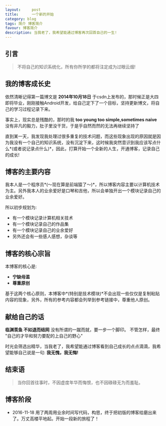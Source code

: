 ```yaml
---
layout:     post
title:      一个新的开始
category: blog
tags: 简介 博客简介
favour: 博客简介
description: 当我老了，我希望能通过博客再次回首自己的一生!
---
```



## 引言
> 不将自己的知识系统化，所有你所学的都将注定成为过眼云烟!

## 我的博客成长史
依然清晰记得第一篇博文是 **2014年10月18日** 于csdn上发布的，那时候正是大四即将毕业，刚刚接触Android开发，给自己定下了一个目标，坚持更新博文，将自己的学习过程记录下来。

事实上，现实总是残酷的，那时的我 **too young too simple,sometimes naive** 没有非凡的毅力，肚子里没干货，于是乎自然而然的无法再继续坚持了

直到某一天，我发现我处理过很多重复的技术问题，而这些现象出现的原因就是因为我没有一个自己的知识系统，没有沉淀下来，这时候我突然意识到我应该写点什么*(或者说记录点什么)*，因此，打算开始一个全新的人生，开通博客，记录自己的成长!


## 博客的主要内容
我本人是一个程序员*(～现在算是前端猿了～)*，所以博客内容主要以计算机技术为主。另外我本人的业余爱好是口琴和吉他，所以会单独开出一个模块记录自己的业余爱好。

所以初步规划为: 
* 有一个模块记录计算机相关技术
* 有一个模块记录自己的作品集
* 有一个模块记录自己的业余爱好
* 另外还会有一些感人感想，杂谈等

## 博客的核心宗旨
本博客的核心是: 
* **宁缺毋滥**
* **尊重原创**

基于这两个核心原则，本博客中*(特别是技术模块)*不会出现一些仅仅是复制粘贴内容的现象，另外，所有的参考内容都会列举到参考链接中，尊重他人原创。

## 献给自己的话

**临渊羡鱼 不如退而结网** 没有所谓的一蹴而就，要一步一个脚印。
不管怎样，最终 "自己的才华和努力要配的上自己的野心"

时光会筛选出精华，当我老了，我希望能通过博客看到自己成长的点点滴滴，我希望能够自己说是一句: **我无愧，我无悔!**

## 结束语 
>当你回首往事时，不因虚度年华而悔恨，也不因碌碌无为而羞耻。

## 博客阶段

* 2016-11-18 用了两周用业余时间写代码，构思，终于把初版的博客给磨出来了。万丈高楼平地起。开始一段新的旅程了！